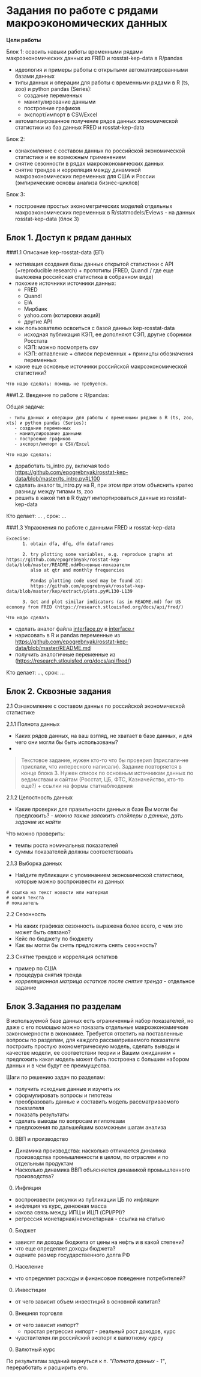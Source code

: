 Задания по работе с рядами макроэкономических данных
====================================================

**Цели работы**

Блок 1: освоить навыки работы временными рядами макроэкономических данных из FRED и rosstat-kep-data в R/pandas
 - идеология и примеры работы с открытыми автоматизированными базами данных 
 - типы данных и операции для работы с временными рядами в R (ts, zoo) и python pandas (Series):
   - создание переменных 
   - манипулирование данными
   - построение графиков
   - экспорт/импорт в CSV/Excel   
 - автоматизированное получение рядов данных экономической статистики из баз данных FRED и rosstat-kep-data

Блок 2:
- ознакомление с составом данных по российской экономической статистике и ее возможным применением
- снятие сезонности в рядах макроэкономических данных
- снятие трендов и корреляция между динамикой макроэкономических переменных для США и России (эмпирические основы анализа бизнес-циклов)
 
Блок 3:
- построение простых эконометрических моделей отдельных макроэкономических переменных в R/statmodels/Eviews - на данных rosstat-kep-data (блок 3) 


Блок 1. Доступ к рядам данных 
-----------------------------

###1.1 Описание kep-rosstat-data (ЕП)
- мотивация создания базы данных открытой статистики с API  (=reproducible research) + прототипы (FRED, Quandl /  где еще выложена российская статистика в собранном виде)
- похожие источники источники данных:
  - FRED
  - Quandl
  - EIA
  - Мирбанк
  - yahoo.com (котировки акций)
  - другие API  
- как пользователю освоиться с базой данных kep-rosstat-data
  - исходная публикация КЭП, ее дополняют СЭП, другие сборники Росстата
  - КЭП: можно посмотреть csv
  - КЭП: оглавление + список переменных + приницпы обозначения переменных 
- какие еще основные источники российской макроэкономической статистики? 

```Что надо сделать: помощь не требуется.```

###1.2. Введение по работе с R/pandas:

Общая задача:
```
 - типы данных и операции для работы с временными рядами в R (ts, zoo, xts) и python pandas (Series):
   - создание переменных 
   - манипулирование данными
   - построение графиков
   - экспорт/импорт в CSV/Excel
```


```Что надо сделать:```

- доработать ts_intro.py, включая todo https://github.com/epogrebnyak/rosstat-kep-data/blob/master/ts_intro.py#L100
- сделать аналог ts_intro.py на R, при этом при этом объяснить кратко разницу между типами ts, zoo
- решить в какой тип в R будут импортироваться данные из rosstat-kep-data 

Кто делает: ... , срок: ...


###1.3 Упражнения по работе с данными FRED и rosstat-kep-data

```
Excecise:
      1. obtain dfa, dfq, dfm dataframes
      
      2. try plotting some variables, e.g. reproduce graphs at https://github.com/epogrebnyak/rosstat-kep-data/blob/master/README.md#Основные-показатели
         also at qtr and monthly frequencies
         
         Pandas plotting code used may be found at: 
         https://github.com/epogrebnyak/rosstat-kep-data/blob/master/kep/extract/plots.py#L130-L139
         
      3. Get and plot similar indicators (as in README.md) for US economy from FRED (https://research.stlouisfed.org/docs/api/fred/)
```

```Что надо сделать```
- сделать аналог файла [interface.py](https://github.com/epogrebnyak/rosstat-kep-data/blob/master/interface.py) в [interface.r](https://github.com/epogrebnyak/rosstat-kep-data/blob/master/interface.r)
- нарисовать в R и pandas переменные из https://github.com/epogrebnyak/rosstat-kep-data/blob/master/README.md
- получить аналогичные переменные из (https://research.stlouisfed.org/docs/api/fred/)

Кто делает: ..., срок: ...


Блок 2. Сквозные задания
------------------------

2.1 Ознакомление с составом данных по российской экономической статистике

2.1.1 Полнота данных
  -  Каких рядов данных, на ваш взгляд, не хватает в базе данных, и для чего они могли бы быть использованы?
  -  
  > Текстовое задание, нужен кто-то что бы проверил (прислали-не прислали, что интересного написали). Задание повторяется в конце блока 3.
  > Нужен список по основным источникам данных по ведомствам и сайтам (Росстат, ЦБ, ФТС, Казначейство, кто-то еще?) + ссылки на формы статнаблюдения
  

2.1.2  Целостность данных
  -  Какие проверки для правильности данных в базе Вы могли бы предложить? 
    - *можно также заложить спойлеры в данные, дать задание их найти*
  
  Что можно проверить:  
   - темпы роста номинальных показателей 
   - суммы показателей должны соответствовать

2.1.3 Выборка данных
  - Найдите публикации с упоминанием экономической статистики, которые можно воспроизвести из данных  
```  
# ссылка на текст новости или материал 
# копия текста
# показатель

```

2.2 Сезонность
  -  На каких графиках сезонность выражена более всего, с чем это может быть связано? 
  -  Кейс по бюджету по бюджету
  -  Как вы могли бы снять предложить снять сезонность?

2.3 Снятие трендов и корреляция остатков
  - пример по США
  - процедура снятия тренда
  - *корреляционная матрица остатков после снятия тренда* - отдельное задание 

Блок 3.Задания по разделам
--------------------------

В используемой базе данных есть ограниченный набор показателей, но даже с его помощью можно показать отдельные макроэкономиечкие закономерности в экономике. Требуется ответить на поставленные вопросы по разделам, для каждого рассматриваемого показателя построить простую эконометрическую модель, сделать выводы и качестве модели, ее соответствии теории и Вашим ожиданиям + предложить какая модель может быть построена с большим набором данных и в чем будут ее преимущества.

Шаги по решению задач по разделам:
- получить исходные данные и изучить их
- сформулировать вопросы и гипотезы
- преобразовать данные и составить модель рассматриваемого показателя
- показать результаты
- сделать выводы по вопросам и гипотезам 
- предложения по дальшейшим возможным шагам анализа

0. ВВП и производство
  -  Динамика производства: насколько отличается динамика производства промышленности в целом, по отраслям и по отдельным           продуктам 
  -  Насколько динамика ВВП объясняется динамикой промышленного производства?

0. Инфляция
  -  воспроизвести рисунки из публикации ЦБ по инфляции
  -  инфляция vs курс, денежная масса
  -  какова связь между ИПЦ и ИЦП (CPI/PPI)?
  -  регрессия монетарная/немонетарная - ссылка на статью

0. Бюджет
  -  зависят ли доходы бюджета от цены на нефть и в какой степени?
  -  что еще определяет доходы бюджета?
  -  оцените размер государственного долга РФ

0. Население
  - что определяет расходы и финансовое поведение потребителей?

0. Инвестиции
  -  от чего зависит объем инвестиций в основной капитал?

0. Внешняя торговля
  -  от чего зависит импорт?
     - простая регрессия импорт - реальный рост доходов, курс
  -  чувствителен ли российский экспорт к валютному курсу

0. Валютный курс
 
По результатам заданий вернуться к п. *"Полнота данных - 1"*, переработать и расширить его.
